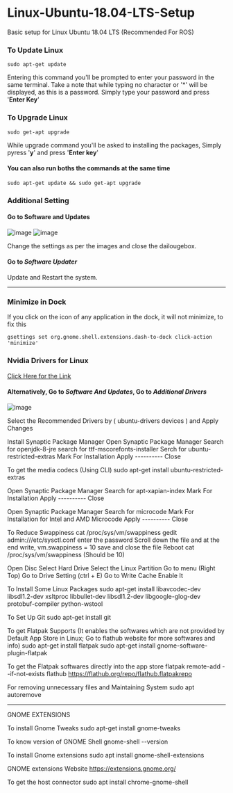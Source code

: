 # Linux-Ubuntu-18.04-LTS-Setup
Basic setup for Linux Ubuntu 18.04 LTS (Recommended For ROS)

### To Update Linux
```
sudo apt-get update
```
Entering this command you'll be prompted to enter your password in the same terminal.
Take a note that while typing no character or '\*' will be displayed, as this is a password.
Simply type your password and press '**Enter Key**'
 
### To Upgrade Linux
```
sudo get-apt upgrade
```
While upgrade command you'll be asked to installing the packages, Simply pyress '**y**' and press '**Enter key**'

#### You can also run boths the commands at the same time 
```
sudo apt-get update && sudo get-apt upgrade
```

### Additional Setting
#### Go to Software and Updates 

![image](https://user-images.githubusercontent.com/60093076/114265099-93823080-9a0c-11eb-8662-58a47b86908b.png)
![image](https://user-images.githubusercontent.com/60093076/114265127-b6ace000-9a0c-11eb-94ee-ada4af14b0bb.png)

Change the settings as per the images and close the dailougebox.

#### Go to ***Software Updater***
Update and Restart the system.

--------------------------------------------------------------------------------------------------------------------------

### Minimize in Dock
If you click on the icon of any application in the dock, it will not minimize, to fix this 
```
gsettings set org.gnome.shell.extensions.dash-to-dock click-action 'minimize'
```

### Nvidia Drivers for Linux
[Click Here for the Link](https://www.nvidia.com/Download/driverResults.aspx/111596/en-us)

#### Alternatively, Go to **_Software And Updates_**, Go to **_Additional Drivers_**

![image](https://user-images.githubusercontent.com/60093076/114265279-94679200-9a0d-11eb-9ccc-6f3653436ea8.png)

Select the Recommended Drivers by ( ubuntu-drivers devices ) and Apply Changes

Install Synaptic Package Manager
Open Synaptic Package Manager
Search for openjdk-8-jre
search for ttf-mscorefonts-installer
Serch for ubuntu-restricted-extras
Mark For Installation
Apply ---------- Close

To get the media codecs (Using CLI)
sudo apt-get install ubuntu-restricted-extras

Open Synaptic Package Manager
Search for apt-xapian-index
Mark For Installation
Apply ---------- Close

Open Synaptic Package Manager
Search for microcode
Mark For Installation for Intel and AMD Microcode
Apply ---------- Close

To Reduce Swappiness
cat /proc/sys/vm/swappiness
gedit admin:///etc/sysctl.conf
enter the password
Scroll down the file and at the end write,
vm.swappiness = 10
save and close the file 
Reboot 
cat /proc/sys/vm/swappiness 
(Should be 10)

Open Disc
Select Hard Drive 
Select the Linux Partition 
Go to menu (Right Top)
Go to Drive Setting (ctrl + E)
Go to Write Cache
Enable It 

To Install Some Linux Packages
sudo apt-get install libavcodec-dev libsdl1.2-dev xsltproc libbullet-dev libsdl1.2-dev libgoogle-glog-dev protobuf-compiler python-wstool

To Set Up Git
sudo apt-get install git

To get Flatpak Supports (It enables the softwares which are not provided by Default App Store in Linux; Go to flathub website for more softwares and info)
sudo apt-get install flatpak
sudo apt-get install gnome-software-plugin-flatpak

To get the Flatpak softwares directly into the app store 
flatpak remote-add --if-not-exists flathub https://flathub.org/repo/flathub.flatpakrepo

For removing unnecessary files and Maintaining System
sudo apt autoremove

--------------------------------------------------------------------------------------------------------------------------

GNOME EXTENSIONS

To install Gnome Tweaks
sudo apt-get install gnome-tweaks

To know version of GNOME Shell
gnome-shell --version

To install Gnome extensions 
sudo apt install gnome-shell-extensions

GNOME extensions Website
https://extensions.gnome.org/

To get the host connector
sudo apt install chrome-gnome-shell



